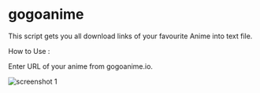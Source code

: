 # gogoanime
This script gets you all download links of your favourite Anime into text file.

How to Use :

Enter URL of your anime from gogoanime.io.

![screenshot 1](https://user-images.githubusercontent.com/19632557/30665565-08b9f5a6-9e6f-11e7-8793-1b3b250a3e97.jpg)

